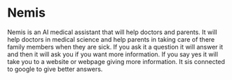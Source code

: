 # Nemis
Nemis is an AI medical assistant that will help doctors and parents.
It will help doctors in medical science and help parents in taking care of there family members when they are sick.
If you ask it a question it will answer it and then it will ask you if you want more information. If you say yes it will take you to a website or webpage giving more information.
It sis connected to google to give better answers.
